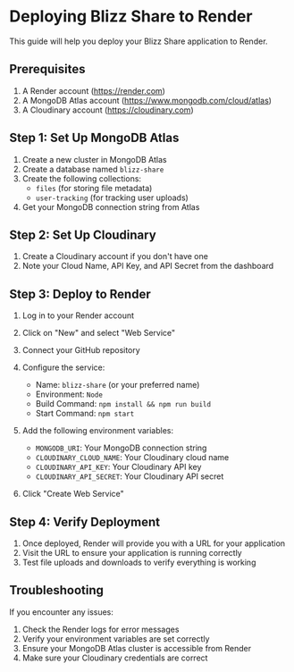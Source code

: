 # Deploying Blizz Share to Render

This guide will help you deploy your Blizz Share application to Render.

## Prerequisites

1. A Render account (https://render.com)
2. A MongoDB Atlas account (https://www.mongodb.com/cloud/atlas)
3. A Cloudinary account (https://cloudinary.com)

## Step 1: Set Up MongoDB Atlas

1. Create a new cluster in MongoDB Atlas
2. Create a database named `blizz-share`
3. Create the following collections:
   - `files` (for storing file metadata)
   - `user-tracking` (for tracking user uploads)
4. Get your MongoDB connection string from Atlas

## Step 2: Set Up Cloudinary

1. Create a Cloudinary account if you don't have one
2. Note your Cloud Name, API Key, and API Secret from the dashboard

## Step 3: Deploy to Render

1. Log in to your Render account
2. Click on "New" and select "Web Service"
3. Connect your GitHub repository
4. Configure the service:
   - Name: `blizz-share` (or your preferred name)
   - Environment: `Node`
   - Build Command: `npm install && npm run build`
   - Start Command: `npm start`

5. Add the following environment variables:
   - `MONGODB_URI`: Your MongoDB connection string
   - `CLOUDINARY_CLOUD_NAME`: Your Cloudinary cloud name
   - `CLOUDINARY_API_KEY`: Your Cloudinary API key
   - `CLOUDINARY_API_SECRET`: Your Cloudinary API secret

6. Click "Create Web Service"

## Step 4: Verify Deployment

1. Once deployed, Render will provide you with a URL for your application
2. Visit the URL to ensure your application is running correctly
3. Test file uploads and downloads to verify everything is working

## Troubleshooting

If you encounter any issues:

1. Check the Render logs for error messages
2. Verify your environment variables are set correctly
3. Ensure your MongoDB Atlas cluster is accessible from Render
4. Make sure your Cloudinary credentials are correct
